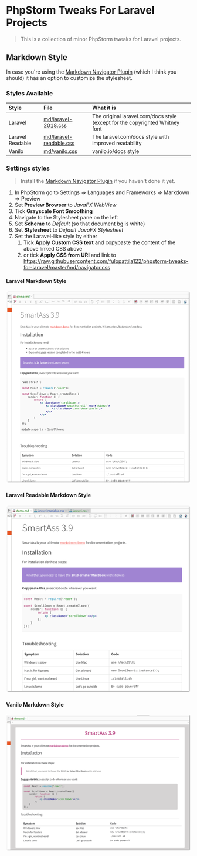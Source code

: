 # PhpStorm Tweaks For Laravel Projects

> This is a collection of minor PhpStorm tweaks for Laravel projects.

## Markdown Style

In case you're using the
[Markdown Navigator Plugin](https://plugins.jetbrains.com/plugin/7896-markdown-navigator) (which I
think you should) it has an option to customize the stylesheet.

### Styles Available

| Style            | File                                               | What it is                                                                   |
|:-----------------|:---------------------------------------------------|:-----------------------------------------------------------------------------|
| Laravel          | [md/laravel-2018.css](md/laravel.css)              | The original laravel.com/docs style (except for the copyrighted Whitney font |
| Laravel Readable | [md/laravel-readable.css](md/laravel-readable.css) | The laravel.com/docs style with improved readability                         |
| Vanilo           | [md/vanilo.css](md/vanilo.css)                     | vanilo.io/docs style                                                         |

### Settings styles

> Install the
> [Markdown Navigator Plugin](https://plugins.jetbrains.com/plugin/7896-markdown-navigator) if you
> haven't done it yet.

1. In PhpStorm go to Settings => Languages and Frameworks => Markdown => Preview
2. Set **Preview Browser** to _JavaFX WebView_
3. Tick **Grayscale Font Smoothing**
4. Navigate to the Stylesheet pane on the left
5. Set **Scheme** to _Default_ (so that document bg is white)
6. Set **Stylesheet** to _Default JavaFX Stylesheet_
7. Set the Laravel-like style by either
   1. Tick **Apply Custom CSS text** and copypaste the content of the above linked CSS above
   2. or tick **Apply CSS from URI** and link to
      https://raw.githubusercontent.com/fulopattila122/phpstorm-tweaks-for-laravel/master/md/navigator.css

#### Laravel Markdown Style

![Markdown Navigator Laravel Style](md/preview_laravel.png)

#### Laravel Readable Markdown Style

![Markdown Navigator Laravel Readable Style](md/preview_laravel-readable.png)

#### Vanilo Markdown Style

![Markdown Navigator Vanilo Style](md/preview_vanilo.png)

